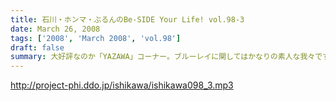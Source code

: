```yaml
---
title: 石川・ホンマ・ぶるんのBe-SIDE Your Life! vol.98-3
date: March 26, 2008
tags: ['2008', 'March 2008', 'vol.98']
draft: false
summary: 大好評なのか「YAZAWA」コーナー。ブルーレイに関してはかなりの素人な我々ですが、所持している先進的な人たちからきくと、たしかにビックリの画質らしい・・・ネ！！NAMAE
---
```


http://project-phi.ddo.jp/ishikawa/ishikawa098_3.mp3